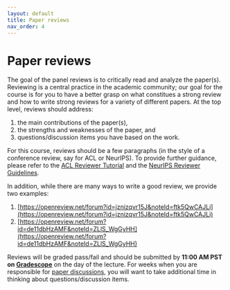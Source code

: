 ```yaml
---
layout: default
title: Paper reviews
nav_order: 4
---
```

# Paper reviews

The goal of the panel reviews is to critically read and analyze the paper(s). Reviewing is a central practice in the academic community; our goal for the course is for you to have a better grasp on what constitues a strong review and how to write strong reviews for a variety of different papers. At the top level, reviews should address:
1. the main contributions of the paper(s),
2. the strengths and weaknesses of the paper, and
3. questions/discussion items you have based on the work.

For this course, reviews should be a few paragraphs (in the style of a conference review, say for ACL or NeurIPS).
To provide further guidance, please refer to the [ACL Reviewer Tutorial](https://aclrollingreview.org/reviewertutorial) and the [NeurIPS Reviewer Guidelines](https://neurips.cc/Conferences/2021/Reviewer-Guidelines). 

In addition, while there are many ways to write a good review, we provide two examples: 
1. [https://openreview.net/forum?id=jznizqvr15J&noteId=ftk5QwCAJLi](https://openreview.net/forum?id=jznizqvr15J&noteId=ftk5QwCAJLi)
2. [https://openreview.net/forum?id=de11dbHzAMF&noteId=ZLlS_WgGyHH](https://openreview.net/forum?id=de11dbHzAMF&noteId=ZLlS_WgGyHH) 

Reviews will be graded pass/fail and should be submitted by **11:00 AM PST on [Gradescope](https://www.gradescope.com/courses/342794)** on the day of the lecture. 
For weeks when you are responsible for [paper discussions](https://ai-deeplang.github.io/large-language-models/paper-discussions/), you will want to take additional time in thinking about questions/discussion items.  
